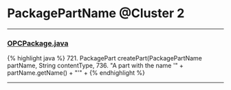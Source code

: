 # PackagePartName @Cluster 2

***

### [OPCPackage.java](https://searchcode.com/codesearch/view/97406292/)
{% highlight java %}
721. PackagePart createPart(PackagePartName partName, String contentType,
736.         "A part with the name '" + partName.getName() + "'" +
{% endhighlight %}

***


